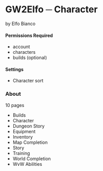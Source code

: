 # GW2Elfo ─ Character
by Elfo Bianco

#### Permissions Required
* account
* characters
* builds (optional)

#### Settings
* Character sort

### About
10 pages
* Builds
* Character
* Dungeon Story
* Equipment
* Inventory
* Map Completion
* Story
* Training
* World Completion
* WvW Abilities
